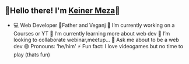 ## 👋Hello there! I'm [Keiner Meza][website]👦

- 💻 Web Developer 🌱Father and Veganj 
🔭 I’m currently working on a Courses or YT
🌱 I’m currently learning more about web dev
👯 I’m looking to collaborate webinar,meetup...
💬 Ask me about to be a web dev
😄 Pronouns: 'he/him'
⚡ Fun fact: I love videogames but no time to play (thats fun)

<!--Link-->
[website]: https://www.facebook.com/Keinermeza2004